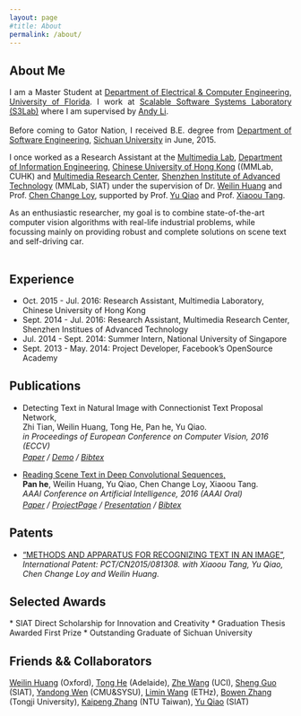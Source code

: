 ```yaml
---
layout: page
#title: About
permalink: /about/
---
```



<script type="text/javascript" async="" src="ga.js"></script><script type="text/javascript">

  var _gaq = _gaq || [];
  _gaq.push(['_setAccount', 'UA-39824124-1']);
  _gaq.push(['_trackPageview']);

	function show_switch(obj_name) {
		var obj = document.getElementById(obj_name);

		if (obj.style.display == "none") {
			obj.style.display = "block";
		}
		else {
			obj.style.display = "none";
		}
	}

  (function() {
    var ga = document.createElement('script'); ga.type = 'text/javascript'; ga.async = true;
    ga.src = ('https:' == document.location.protocol ? 'https://ssl' : 'http://www') + '.google-analytics.com/ga.js';
    var s = document.getElementsByTagName('script')[0]; s.parentNode.insertBefore(ga, s);
  })();

</script>


<h2 id="about">About Me</h2>
<div class="about">

<p align="justify">
I am a Master Student at <a href='http:/www.ece.ufl.edu'>Department of Electrical & Computer Engineering<a>,  <a href='http:/www.ece.ufl.edu'>University of Florida</a>. I work at <a href='http://www.s3lab.ece.ufl.edu/'>Scalable Software Systems Laboratory (S3Lab)</a> where I am supervised by <a href='http://www.andyli.ece.ufl.edu/'>Andy Li</a>.
<br /> <br />
Before coming to Gator Nation, I received B.E. degree from <a href='http://www.scu.edu.cn/software2012/'>Department of Software Engineering</a>, <a href='http://www.scu.edu.cn/en/'>Sichuan University</a> in June, 2015.

I once worked as a Research Assistant at the <a href='http://mmlab.ie.cuhk.edu.hk/'>Multimedia Lab</a>, <a href='http://www.ie.cuhk.edu.hk/main/index.shtml'>Department of Information Engineering</a>, <a href='http://www.cuhk.edu.hk/english/index.html'>Chinese University of Hong Kong</a> ((MMLab, CUHK) and <a href='http://www.siat.cas.cn/jgsz/kyxt/jcs/yjdy/dmtjc/'>Multimedia Research Center</a>, <a href='http://english.siat.cas.cn/'>Shenzhen Institute of Advanced Technology</a> (MMLab, SIAT) under the supervision of Dr. <a href='http://www.wlhuang.com/'>Weilin Huang</a> and Prof. <a href='http://personal.ie.cuhk.edu.hk/~ccloy/'>Chen Change Loy</a>, supported by Prof. <a href='http://mmlab.siat.ac.cn/yuqiao/'>Yu Qiao</a> and Prof. <a href='http://www.ie.cuhk.edu.hk/people/xotang.shtml'>Xiaoou Tang</a>.

As an enthusiastic researcher, my goal is to combine state-of-the-art computer vision algorithms with real-life industrial problems, while focussing mainly on providing robust and complete solutions on scene text and self-driving car.
<br /> <br />


<!-- <h2 id="education">Education</h2>

<div style="text-align: justify;" markdown="1">
 Sichuan University, B.E. in Software Engineering, June 2015

* Overall GPA: 3.65/4, Rank: 6/334

</div> -->

<h2 id="experience">Experience</h2>

<div style="text-align: left;" markdown="1">

* Oct.  2015 - Jul. 2016: Research Assistant, Multimedia Laboratory, Chinese University of Hong Kong
* Sept. 2014 - Jul. 2016: Research Assistant, Multimedia Research Center, Shenzhen Institues of Advanced Technology
* Jul.  2014 - Sept. 2014: Summer Intern, National University of Singapore
* Sept. 2013 - May. 2014: Project Developer, Facebook’s OpenSource Academy

</div>


<h2 id="publications">Publications</h2>
<ul>
  <li>
    <a>Detecting Text in Natural Image with Connectionist Text Proposal Network,</a><br>
    Zhi Tian, Weilin Huang, Tong He, Pan he, Yu Qiao.<br>
    <em>in Proceedings of European Conference on Computer Vision, 2016 (<a>ECCV</a>)<br>
      <p style="margin-Top:3px">
        <a href="/pdf/ztian2016_eccv.pdf">Paper</a> /
        <a href="http://textdet.com/">Demo</a> /
        <a shape="rect" href="javascript:show_switch('zhitian16DetectingText_bib')" class="togglebib" >Bibtex</a>
<pre id="zhitian16DetectingText_bib" style="display: none" xml:space="preserve">
@inproceedings{zhitian16DetectingText,
 Author    = {Zhi Tian and
              Weilin Huang and
              Tong He and
              Pan He and
              Yu Qiao},
 Title     = {Detecting Text in Natural Image with Connectionist Text Proposal Network},
 Booktitle = {in Proceedings of European Conference on Computer Vision, (ECCV)},
 Year      = {2016}}
</pre>
     </p>
	  </em>
  </li>
	<li>
	  <a href="http://arxiv.org/abs/1506.04395">Reading Scene Text in Deep Convolutional Sequences,</a><br>
	  <b>Pan he</b>, Weilin Huang, Yu Qiao, Chen Change Loy, Xiaoou Tang.<br>
	  <em>AAAI Conference on Artificial Intelligence, 2016 (<a>AAAI Oral</a>) <br>
		  <p style="margin-Top:3px">
		  	<a href="http://arxiv.org/abs/1506.04395">Paper</a> /
		  	<a href="/project/DTRN">ProjectPage</a> /
		  	<a href="/pdf/aaai.pdf">Presentation</a> /
		  	<a shape="rect" href="javascript:show_switch('panhe16readText_bib')" class="togglebib" >Bibtex</a>
<pre id="panhe16readText_bib" style="display: none" xml:space="preserve">
@inproceedings{panhe16readText,
 Author    = {Pan He and
              Weilin Huang and
              Yu Qiao and
              Chen Change Loy and
              Xiaoou Tang},
 Title     = {Reading Scene Text in Deep Convolutional Sequences},
 Booktitle = {in Proceedings of AAAI Conference on Artificial Intelligence, (AAAI)},
 Year      = {2016}}
</pre>
      </p>
	  </em>
</li>
</ul>


<h2 id="patent">Patents</h2>
<ul>
	<li>
	<a href="" >“METHODS AND APPARATUS FOR RECOGNIZING TEXT IN AN IMAGE”,</a><br>
	 <em>International Patent: PCT/CN2015/081308. with Xiaoou Tang, Yu Qiao, Chen Change Loy and Weilin Huang.</em>
	</li>
</ul>

<h2 id="awards">Selected Awards</h2>

<div style="text-align: left;" markdown="1">
* SIAT Direct Scholarship for Innovation and Creativity
* Graduation Thesis Awarded First Prize
* Outstanding Graduate of Sichuan University
</div>

<h2 id="awards">Friends && Collaborators</h2>
<div style="clear: both;">
<div class="paper">
<a href='http://www.wlhuang.com/'>Weilin Huang</a>  (Oxford),
<a href='http://tonghe90.github.io/'>Tong He</a> (Adelaide),
<a href='http://wangzheallen.github.io/'>Zhe Wang</a> (UCI),
<a href='http://guoshengcv.github.io/'>Sheng Guo</a> (SIAT),
<a href='http://ydwen.github.io'>Yandong Wen</a> (CMU&SYSU),   
<a href='http://wanglimin.github.io/'>Limin Wang</a> (ETHz),
<a href='http://zbwglory.github.io/'>Bowen Zhang</a> (Tongji University),
<a href='http://kpzhang93.github.io/'>Kaipeng Zhang</a> (NTU Taiwan),
<a href='http://mmlab.siat.ac.cn/yuqiao/index.html'>Yu Qiao</a> (SIAT)
</div>
</div>
